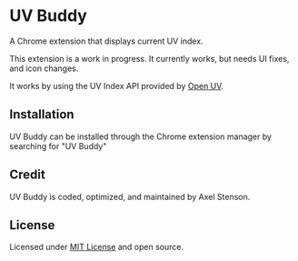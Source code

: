 # UV Buddy
A Chrome extension that displays current UV index.

This extension is a work in progress. It currently works, but needs UI fixes, and icon changes.

It works by using the UV Index API provided by [Open UV](https://www.openuv.io/).

## Installation

UV Buddy can be installed through the Chrome extension manager by searching for "UV Buddy"

## Credit

UV Buddy is coded, optimized, and maintained by Axel Stenson.

## License

Licensed under [MIT License](https://github.com/axellarsstenson/karma-kounter/blob/master/LICENSE.md) and open source.
